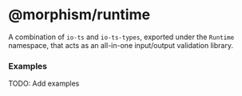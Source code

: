 # @morphism/runtime

A combination of `io-ts` and `io-ts-types`, exported under
the `Runtime` namespace, that acts as an all-in-one input/output
validation library.

### Examples

TODO: Add examples
